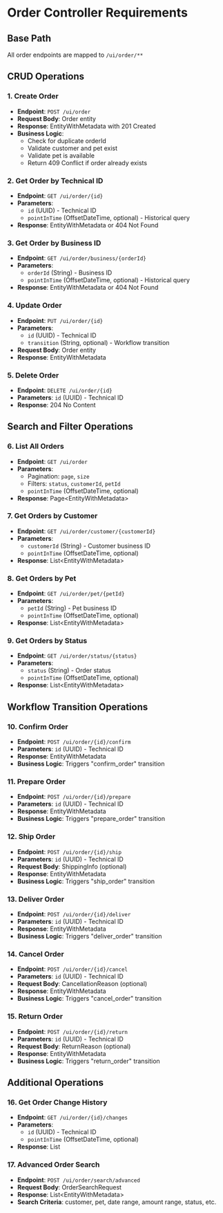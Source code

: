 # Order Controller Requirements

## Base Path
All order endpoints are mapped to `/ui/order/**`

## CRUD Operations

### 1. Create Order
- **Endpoint**: `POST /ui/order`
- **Request Body**: Order entity
- **Response**: EntityWithMetadata<Order> with 201 Created
- **Business Logic**: 
  - Check for duplicate orderId
  - Validate customer and pet exist
  - Validate pet is available
  - Return 409 Conflict if order already exists

### 2. Get Order by Technical ID
- **Endpoint**: `GET /ui/order/{id}`
- **Parameters**: 
  - `id` (UUID) - Technical ID
  - `pointInTime` (OffsetDateTime, optional) - Historical query
- **Response**: EntityWithMetadata<Order> or 404 Not Found

### 3. Get Order by Business ID
- **Endpoint**: `GET /ui/order/business/{orderId}`
- **Parameters**: 
  - `orderId` (String) - Business ID
  - `pointInTime` (OffsetDateTime, optional) - Historical query
- **Response**: EntityWithMetadata<Order> or 404 Not Found

### 4. Update Order
- **Endpoint**: `PUT /ui/order/{id}`
- **Parameters**: 
  - `id` (UUID) - Technical ID
  - `transition` (String, optional) - Workflow transition
- **Request Body**: Order entity
- **Response**: EntityWithMetadata<Order>

### 5. Delete Order
- **Endpoint**: `DELETE /ui/order/{id}`
- **Parameters**: `id` (UUID) - Technical ID
- **Response**: 204 No Content

## Search and Filter Operations

### 6. List All Orders
- **Endpoint**: `GET /ui/order`
- **Parameters**: 
  - Pagination: `page`, `size`
  - Filters: `status`, `customerId`, `petId`
  - `pointInTime` (OffsetDateTime, optional)
- **Response**: Page<EntityWithMetadata<Order>>

### 7. Get Orders by Customer
- **Endpoint**: `GET /ui/order/customer/{customerId}`
- **Parameters**: 
  - `customerId` (String) - Customer business ID
  - `pointInTime` (OffsetDateTime, optional)
- **Response**: List<EntityWithMetadata<Order>>

### 8. Get Orders by Pet
- **Endpoint**: `GET /ui/order/pet/{petId}`
- **Parameters**: 
  - `petId` (String) - Pet business ID
  - `pointInTime` (OffsetDateTime, optional)
- **Response**: List<EntityWithMetadata<Order>>

### 9. Get Orders by Status
- **Endpoint**: `GET /ui/order/status/{status}`
- **Parameters**: 
  - `status` (String) - Order status
  - `pointInTime` (OffsetDateTime, optional)
- **Response**: List<EntityWithMetadata<Order>>

## Workflow Transition Operations

### 10. Confirm Order
- **Endpoint**: `POST /ui/order/{id}/confirm`
- **Parameters**: `id` (UUID) - Technical ID
- **Response**: EntityWithMetadata<Order>
- **Business Logic**: Triggers "confirm_order" transition

### 11. Prepare Order
- **Endpoint**: `POST /ui/order/{id}/prepare`
- **Parameters**: `id` (UUID) - Technical ID
- **Response**: EntityWithMetadata<Order>
- **Business Logic**: Triggers "prepare_order" transition

### 12. Ship Order
- **Endpoint**: `POST /ui/order/{id}/ship`
- **Parameters**: `id` (UUID) - Technical ID
- **Request Body**: ShippingInfo (optional)
- **Response**: EntityWithMetadata<Order>
- **Business Logic**: Triggers "ship_order" transition

### 13. Deliver Order
- **Endpoint**: `POST /ui/order/{id}/deliver`
- **Parameters**: `id` (UUID) - Technical ID
- **Response**: EntityWithMetadata<Order>
- **Business Logic**: Triggers "deliver_order" transition

### 14. Cancel Order
- **Endpoint**: `POST /ui/order/{id}/cancel`
- **Parameters**: `id` (UUID) - Technical ID
- **Request Body**: CancellationReason (optional)
- **Response**: EntityWithMetadata<Order>
- **Business Logic**: Triggers "cancel_order" transition

### 15. Return Order
- **Endpoint**: `POST /ui/order/{id}/return`
- **Parameters**: `id` (UUID) - Technical ID
- **Request Body**: ReturnReason (optional)
- **Response**: EntityWithMetadata<Order>
- **Business Logic**: Triggers "return_order" transition

## Additional Operations

### 16. Get Order Change History
- **Endpoint**: `GET /ui/order/{id}/changes`
- **Parameters**: 
  - `id` (UUID) - Technical ID
  - `pointInTime` (OffsetDateTime, optional)
- **Response**: List<EntityChangeMeta>

### 17. Advanced Order Search
- **Endpoint**: `POST /ui/order/search/advanced`
- **Request Body**: OrderSearchRequest
- **Response**: List<EntityWithMetadata<Order>>
- **Search Criteria**: customer, pet, date range, amount range, status, etc.
